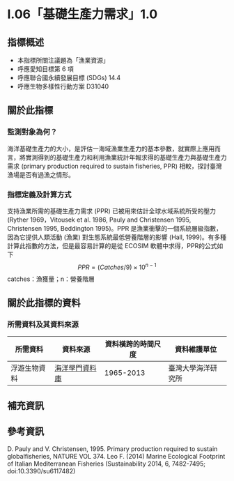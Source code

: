 # I.06「基礎生產力需求」1.0


## 指標概述

* 本指標所關注議題為「漁業資源」
* 呼應愛知目標第 6 項
* 呼應聯合國永續發展目標 (SDGs) 14.4
* 呼應生物多樣性行動方案 D31040


<script type="text/javascript" src="http://cdn.mathjax.org/mathjax/latest/MathJax.js?config=TeX-AMS-MML_HTMLorMML"></script>


## 關於此指標


### 監測對象為何？

海洋基礎生產力的大小，是評估一海域漁業生產力的基本參數，就實際上應用而言，將實測得到的基礎生產力和利用漁業統計年報求得的基礎生產力與基礎生產力需求 (primary production required to sustain fisheries, PPR) 相較，探討臺灣漁場是否有過漁之情形。



### 指標定義及計算方式
支持漁業所需的基礎生產力需求 (PPR) 已被用來估計全球水域系統所受的壓力 (Ryther 1969，Vitousek et al. 1986, Pauly and Christensen 1995, Christensen 1995, Beddington 1995)。PPR 是漁業衝擊的一個系統層級指數，因為它提供人類活動 (漁業) 對生態系統最低營養階層的影響 (Hall, 1999)。有多種計算此指數的方法，但是最容易計算的是從 ECOSIM 軟體中求得，PPR的公式如下
$$PPR = (Catches / 9) ×10^{n-1}$$
catches：漁獲量；n：營養階層


## 關於此指標的資料

### 所需資料及其資料來源

| 所需資料 | 資料來源 | 資料橫跨的時間尺度 | 資料維護單位 |
|-----|-----|-----|-----|
| 浮遊生物資料 | [海洋學門資料庫](http://www.odb.ntu.edu.tw/) | 1965-2013 | 臺灣大學海洋研究所 |

  


## 補充資訊



## 參考資訊
D. Pauly and V. Christensen, 1995. Primary production required to sustain globalfisheries, NATURE VOL 374. 
Leo F. (2014) Marine Ecological Footprint of Italian Mediterranean Fisheries (Sustainability 2014, 6, 7482-7495; doi:10.3390/su6117482)
